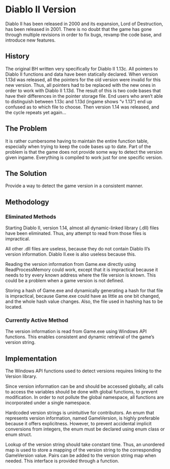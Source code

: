 # Diablo II Version

Diablo II has been released in 2000 and its expansion, Lord of Destruction, has been released in 2001. There is no doubt that the game has gone through multiple revisions in order to fix bugs, revamp the code base, and introduce new features.

## History

The original BH written very specifically for Diablo II 1.13c. All pointers to Diablo II functions and data have been statically declared. When version 1.13d was released, all the pointers for the old version were invalid for this new version. Thus, all pointers had to be replaced with the new ones in order to work with Diablo II 1.13d. The result of this is two code bases that have their differences in the pointer storage file. End users who aren’t able to distinguish between 1.13c and 1.13d (ingame shows “v 1.13”) end up confused as to which file to choose. Then version 1.14 was released, and the cycle repeats yet again…

## The Problem

It is rather cumbersome having to maintain the entire function table, especially when trying to keep the code bases up to date. Part of the problem is that the game does not provide some way to detect the version given ingame. Everything is compiled to work just for one specific version.

## The Solution

Provide a way to detect the game version in a consistent manner.

## Methodology

### Eliminated Methods

Starting Diablo II, version 1.14, almost all dynamic-linked library (.dll) files have been eliminated. Thus, any attempt to read from those files is impractical.

All other .dll files are useless, because they do not contain Diablo II’s version information. Diablo II.exe is also useless because this.

Reading the version information from Game.exe directly using ReadProcessMemory could work, except that it is impractical because it needs to try every known address where the file version is known. This could be a problem when a game version is not defined.

Storing a hash of Game.exe and dynamically generating a hash for that file is impractical, because Game.exe could have as little as one bit changed, and the whole hash value changes. Also, the file used in hashing has to be located.

### Currently Active Method

The version information is read from Game.exe using Windows API functions. This enables consistent and dynamic retrieval of the game’s version string.

## Implementation

The Windows API functions used to detect versions requires linking to the Version library.

Since version information can be and should be accessed globally, all calls to access the variables should be done with global functions, to prevent modification. In order to not pollute the global namespace, all functions are incorporated under a single namespace.

Hardcoded version strings is unintuitive for contributors. An enum that represents version information, named GameVersion, is highly preferable because it offers explicitness. However, to prevent accidental implicit conversions from integers, the enum must be declared using enum class or enum struct.

Lookup of the version string should take constant time. Thus, an unordered map is used to store a mapping of the version string to the corresponding GameVersion value. Pairs can be added to the version string map when needed. This interface is provided through a function.
